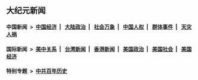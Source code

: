 ## 大纪元新闻

#### 中国新闻 &nbsp;>&nbsp; [中国经济](indexes/ncid283/README.md?06281245) &nbsp;| &nbsp; [大陆政治](indexes/ncid277/README.md?06281245) &nbsp;| &nbsp; [社会万象](indexes/ncid282/README.md?06281245) &nbsp;| &nbsp; [中国人权](indexes/ncid278/README.md?06281245) &nbsp;| &nbsp; [群体事件](indexes/ncid279/README.md?06281245) &nbsp;| &nbsp; [天灾人祸](indexes/ncid280/README.md?06281245)

#### 国际新闻 &nbsp;>&nbsp; [美中关系](indexes/nf1412576/README.md?06281245) &nbsp;| &nbsp; [台湾新闻](indexes/ncid1349361/README.md?06281245) &nbsp;| &nbsp; [香港新闻](indexes/ncid1349362/README.md?06281245) &nbsp;| &nbsp; [美国政治](indexes/ncid1078159/README.md?06281245) &nbsp;| &nbsp; [美国社会](indexes/ncid1078160/README.md?06281245) &nbsp;| &nbsp; [美国经济](indexes/ncid1078158/README.md?06281245)

#### 特别专题 &nbsp;>&nbsp; [中共百年历史](https://github.com/epoch-news/epoch-special/blob/master/README.md?06281245)  
